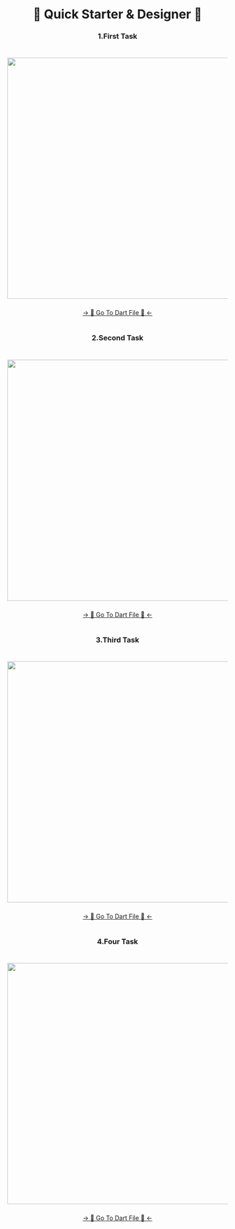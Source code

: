 <h1 align="center"> 🔸 Quick Starter & Designer 🔸 </h1>

<h3 align="center"> 1.First Task </h3>

###

<h1 align="left"></h1>

###
<div align="center">
<img height="550" src="https://github.com/AnkitUmredkar/Quick_Starter/assets/149374001/14b7a3ec-b422-4299-adb4-d25b2d9df8b5"  />
</div>

###
<div align="center">
<a href="https://github.com/AnkitUmredkar/Quick_Starter/blob/master/lib/fruit.dart">-> 📂 Go To Dart File 📂 <-</a>
</div>
  
###

<h1 align="left"></h1>

###

<h3 align="center"> 2.Second Task </h3>

###

<h1 align="left"></h1>

###
<div align="center">
<img height="550" src="https://github.com/AnkitUmredkar/Quick_Starter/assets/149374001/6e098869-cc7b-449d-bc20-5e20ea7fd8df"  />
</div>

###
<div align="center">
<a href="https://github.com/AnkitUmredkar/Quick_Starter/blob/master/lib/print_red_%26_white.dart">-> 📂 Go To Dart File 📂 <-</a>
</div>
  
###


<h1 align="left"></h1>

###

<h3 align="center"> 3.Third Task </h3>

###

<h1 align="left"></h1>

###
<div align="center">
<img height="550" src="https://github.com/AnkitUmredkar/Quick_Starter/assets/149374001/9d465d5b-73b7-4954-929b-d9648b7bdde1"  />
</div>


###
<div align="center">
<a href="https://github.com/AnkitUmredkar/Quick_Starter/blob/master/lib/main.dart">-> 📂 Go To Dart File 📂 <-</a>
</div>
  
###

<h1 align="left"></h1>

###

<h3 align="center"> 4.Four Task </h3>

###

<h1 align="left"></h1>

###

<div align="center">
<img height="550" src="https://github.com/AnkitUmredkar/Quick_Starter/assets/149374001/739b3c41-c009-4417-ad22-6659298a8e84"  />
</div>

###

<div align="center">
<a href="https://github.com/AnkitUmredkar/Quick_Starter/blob/master/lib/font.dart">-> 📂 Go To Dart File 📂 <-</a>
</div>
  
###

<h1 align="left"></h1>

###
